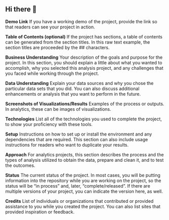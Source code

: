 ## Hi there 👋

**Demo Link**
If you have a working demo of the project, provide the link so that readers can see your project in action.

**Table of Contents (optional)**
If the project has sections, a table of contents can be generated from the section titles. In this raw text example, the section titles are proceeded by the ## characters.

**Business Understanding**
Your description of the goals and purpose for the project. In this section, you should explain a little about what you wanted to accomplish, why you selected this analysis project, and any challenges that you faced while working through the project.

**Data Understanding**
Explain your data sources and why you chose the particular data sets that you did. You can also discuss additional enhancements or analysis that you want to perform in the future.

**Screenshots of Visualizations/Results**
Examples of the process or outputs. In analytics, these can be images of visualizations.

**Technologies**
List all of the technologies you used to complete the project, to show your proficiency with these tools.

**Setup**
Instructions on how to set up or install the environment and any dependencies that are required. This section can also include usage instructions for readers who want to duplicate your results.

**Approach**
For analytics projects, this section describes the process and the types of analysis utilized to obtain the data, prepare and clean it, and to test the outcomes.

**Status**
The current status of the project. In most cases, you will be putting information into the repository while you are working on the project, so the status will be “in process” and, later, “complete/released”. If there are multiple versions of your project, you can indicate the version here, as well.

**Credits**
List of individuals or organizations that contributed or provided assistance to you while you created the project. You can also list sites that provided inspiration or feedback.
<!--
**adewolfe92/adewolfe92** is a ✨ _special_ ✨ repository because its `README.md` (this file) appears on your GitHub profile.

Here are some ideas to get you started:

- 🔭 I’m currently working on ...
- 🌱 I’m currently learning ...
- 👯 I’m looking to collaborate on ...
- 🤔 I’m looking for help with ...
- 💬 Ask me about ...
- 📫 How to reach me: ...
- 😄 Pronouns: ...
- ⚡ Fun fact: ...
-->
